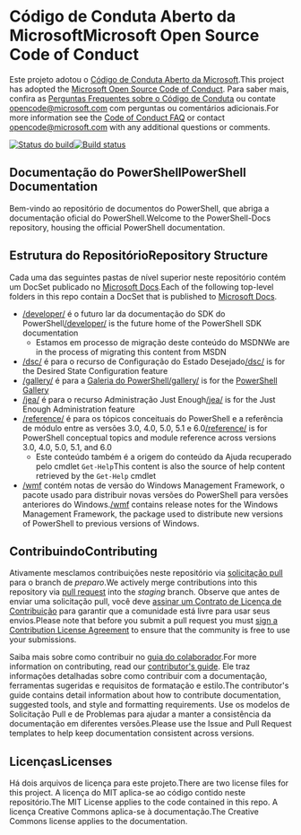 # <a name="microsoft-open-source-code-of-conduct"></a><span data-ttu-id="67c61-101">Código de Conduta Aberto da Microsoft</span><span class="sxs-lookup"><span data-stu-id="67c61-101">Microsoft Open Source Code of Conduct</span></span>

<span data-ttu-id="67c61-102">Este projeto adotou o [Código de Conduta Aberto da Microsoft](https://opensource.microsoft.com/codeofconduct/).</span><span class="sxs-lookup"><span data-stu-id="67c61-102">This project has adopted the [Microsoft Open Source Code of Conduct](https://opensource.microsoft.com/codeofconduct/).</span></span>
<span data-ttu-id="67c61-103">Para saber mais, confira as [Perguntas Frequentes sobre o Código de Conduta](https://opensource.microsoft.com/codeofconduct/faq/) ou contate [opencode@microsoft.com](mailto:opencode@microsoft.com) com perguntas ou comentários adicionais.</span><span class="sxs-lookup"><span data-stu-id="67c61-103">For more information see the [Code of Conduct FAQ](https://opensource.microsoft.com/codeofconduct/faq/) or contact [opencode@microsoft.com](mailto:opencode@microsoft.com) with any additional questions or comments.</span></span>

<span data-ttu-id="67c61-104">[![Status do build](https://ci.appveyor.com/api/projects/status/onshefxnc4g4pv87/branch/staging?svg=true)](https://ci.appveyor.com/project/PowerShell/powershell-docs/branch/staging)</span><span class="sxs-lookup"><span data-stu-id="67c61-104">[![Build status](https://ci.appveyor.com/api/projects/status/onshefxnc4g4pv87/branch/staging?svg=true)](https://ci.appveyor.com/project/PowerShell/powershell-docs/branch/staging)</span></span>

## <a name="powershell-documentation"></a><span data-ttu-id="67c61-105">Documentação do PowerShell</span><span class="sxs-lookup"><span data-stu-id="67c61-105">PowerShell Documentation</span></span>

<span data-ttu-id="67c61-106">Bem-vindo ao repositório de documentos do PowerShell, que abriga a documentação oficial do PowerShell.</span><span class="sxs-lookup"><span data-stu-id="67c61-106">Welcome to the PowerShell-Docs repository, housing the official PowerShell documentation.</span></span>

## <a name="repository-structure"></a><span data-ttu-id="67c61-107">Estrutura do Repositório</span><span class="sxs-lookup"><span data-stu-id="67c61-107">Repository Structure</span></span>

<span data-ttu-id="67c61-108">Cada uma das seguintes pastas de nível superior neste repositório contém um DocSet publicado no [Microsoft Docs](https://docs.microsoft.com/powershell).</span><span class="sxs-lookup"><span data-stu-id="67c61-108">Each of the following top-level folders in this repo contain a DocSet that is published to [Microsoft Docs](https://docs.microsoft.com/powershell).</span></span>

- <span data-ttu-id="67c61-109">[/developer/](https://docs.microsoft.com/powershell/developer/) é o futuro lar da documentação do SDK do PowerShell</span><span class="sxs-lookup"><span data-stu-id="67c61-109">[/developer/](https://docs.microsoft.com/powershell/developer/) is the future home of the PowerShell SDK documentation</span></span>
  - <span data-ttu-id="67c61-110">Estamos em processo de migração deste conteúdo do MSDN</span><span class="sxs-lookup"><span data-stu-id="67c61-110">We are in the process of migrating this content from MSDN</span></span>
- <span data-ttu-id="67c61-111">[/dsc/](https://docs.microsoft.com/powershell/dsc/) é para o recurso de Configuração do Estado Desejado</span><span class="sxs-lookup"><span data-stu-id="67c61-111">[/dsc/](https://docs.microsoft.com/powershell/dsc/) is for the Desired State Configuration feature</span></span>
- <span data-ttu-id="67c61-112">[/gallery/](https://docs.microsoft.com/powershell/gallery) é para a [Galeria do PowerShell](https://www.powershellgallery.com/)</span><span class="sxs-lookup"><span data-stu-id="67c61-112">[/gallery/](https://docs.microsoft.com/powershell/gallery) is for the [PowerShell Gallery](https://www.powershellgallery.com/)</span></span>
- <span data-ttu-id="67c61-113">[/jea/](https://docs.microsoft.com/powershell/jea/) é para o recurso Administração Just Enough</span><span class="sxs-lookup"><span data-stu-id="67c61-113">[/jea/](https://docs.microsoft.com/powershell/jea/) is for the Just Enough Administration feature</span></span>
- <span data-ttu-id="67c61-114">[/reference/](https://docs.microsoft.com/powershell/scripting/) é para os tópicos conceituais do PowerShell e a referência de módulo entre as versões 3.0, 4.0, 5.0, 5.1 e 6.0</span><span class="sxs-lookup"><span data-stu-id="67c61-114">[/reference/](https://docs.microsoft.com/powershell/scripting/) is for PowerShell conceptual topics and module reference across versions 3.0, 4.0, 5.0, 5.1, and 6.0</span></span>
  - <span data-ttu-id="67c61-115">Este conteúdo também é a origem do conteúdo da Ajuda recuperado pelo cmdlet `Get-Help`</span><span class="sxs-lookup"><span data-stu-id="67c61-115">This content is also the source of help content retrieved by the `Get-Help` cmdlet</span></span>
- <span data-ttu-id="67c61-116">[/wmf](https://docs.microsoft.com/powershell/wmf/readme) contém notas de versão do Windows Management Framework, o pacote usado para distribuir novas versões do PowerShell para versões anteriores do Windows.</span><span class="sxs-lookup"><span data-stu-id="67c61-116">[/wmf](https://docs.microsoft.com/powershell/wmf/readme) contains release notes for the Windows Management Framework, the package used to distribute new versions of PowerShell to previous versions of Windows.</span></span>

## <a name="contributing"></a><span data-ttu-id="67c61-117">Contribuindo</span><span class="sxs-lookup"><span data-stu-id="67c61-117">Contributing</span></span>

<span data-ttu-id="67c61-118">Ativamente mesclamos contribuições neste repositório via [solicitação pull](https://help.github.com/articles/using-pull-requests/) para o branch de *preparo*.</span><span class="sxs-lookup"><span data-stu-id="67c61-118">We actively merge contributions into this repository via [pull request](https://help.github.com/articles/using-pull-requests/) into the *staging* branch.</span></span>
<span data-ttu-id="67c61-119">Observe que antes de enviar uma solicitação pull, você deve [assinar um Contrato de Licença de Contribuição](https://cla.microsoft.com/) para garantir que a comunidade está livre para usar seus envios.</span><span class="sxs-lookup"><span data-stu-id="67c61-119">Please note that before you submit a pull request you must [sign a Contribution License Agreement](https://cla.microsoft.com/) to ensure that the community is free to use your submissions.</span></span>

<span data-ttu-id="67c61-120">Saiba mais sobre como contribuir no [guia do colaborador](CONTRIBUTING.md).</span><span class="sxs-lookup"><span data-stu-id="67c61-120">For more information on contributing, read our [contributor's guide](CONTRIBUTING.md).</span></span>
<span data-ttu-id="67c61-121">Ele traz informações detalhadas sobre como contribuir com a documentação, ferramentas sugeridas e requisitos de formatação e estilo.</span><span class="sxs-lookup"><span data-stu-id="67c61-121">The contributor's guide contains detail information about how to contribute documentation, suggested tools, and style and formatting requirements.</span></span>
<span data-ttu-id="67c61-122">Use os modelos de Solicitação Pull e de Problemas para ajudar a manter a consistência da documentação em diferentes versões.</span><span class="sxs-lookup"><span data-stu-id="67c61-122">Please use the Issue and Pull Request templates to help keep documentation consistent across versions.</span></span>

## <a name="licenses"></a><span data-ttu-id="67c61-123">Licenças</span><span class="sxs-lookup"><span data-stu-id="67c61-123">Licenses</span></span>

<span data-ttu-id="67c61-124">Há dois arquivos de licença para este projeto.</span><span class="sxs-lookup"><span data-stu-id="67c61-124">There are two license files for this project.</span></span>
<span data-ttu-id="67c61-125">A licença do MIT aplica-se ao código contido neste repositório.</span><span class="sxs-lookup"><span data-stu-id="67c61-125">The MIT License applies to the code contained in this repo.</span></span>
<span data-ttu-id="67c61-126">A licença Creative Commons aplica-se à documentação.</span><span class="sxs-lookup"><span data-stu-id="67c61-126">The Creative Commons license applies to the documentation.</span></span>
